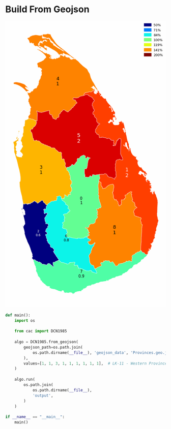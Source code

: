 # Build From Geojson

<p  align="center">
    <img src="https://raw.githubusercontent.com/nuuuwan/continuous_area_cartograms/main/examples/build_from_geojson/output/animated.gif" alt="https://raw.githubusercontent.com/nuuuwan/continuous_area_cartograms/main/examples/build_from_geojson/output/animated.gif"  />
</p>

```python
def main():
    import os

    from cac import DCN1985

    algo = DCN1985.from_geojson(
        geojson_path=os.path.join(
            os.path.dirname(__file__), 'geojson_data', 'Provinces.geo.json'
        ),
        values=[1, 1, 3, 1, 1, 1, 1, 1, 1],  # LK-11 - Western Province
    )

    algo.run(
        os.path.join(
            os.path.dirname(__file__),
            'output',
        )
    )

if __name__ == "__main__":
    main()

```
